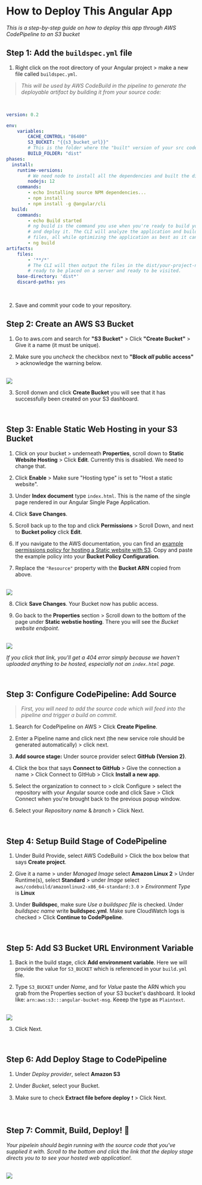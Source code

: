 # How to Deploy This Angular App
*This is a step-by-step guide on how to deploy this app through AWS CodePipeline to an S3 bucket*

## Step 1: Add the  `buildspec.yml` file

1. Right click on the root directory of your Angular project > make a new file called `buildspec.yml`.  
> *This will be used by AWS CodeBuild in the pipeline to generate the deployable artifact by building it from your source code:*

<br>

```yml
version: 0.2

env:
    variables:
        CACHE_CONTROL: "86400"
        S3_BUCKET: "{{s3_bucket_url}}"
        # This is the folder where the "built" version of your src code will go
        BUILD_FOLDER: "dist"
phases:
  install:
    runtime-versions:
        # We need node to install all the dependencies and built the distributable artifact
        nodejs: 12
    commands:
        - echo Installing source NPM dependencies...
        - npm install
        - npm install -g @angular/cli
  build:
    commands:
        - echo Build started 
        # ng build is the command you use when you're ready to build your app 
        # and deploy it. The CLI will analyze the application and build the 
        # files, all while optimizing the application as best as it can.
        - ng build
artifacts:
    files:
        - '**/*'
        # The CLI will then output the files in the dist/your-project-name folder, 
        # ready to be placed on a server and ready to be visited.
    base-directory: 'dist*'
    discard-paths: yes
```

<br>

2. Save and commit your code to your repository.

## Step 2: Create an AWS S3 Bucket

1. Go to aws.com and search for **"S3 Bucket"** > Click **"Create Bucket"** > Give it a name (it must be unique).

2. Make sure you *uncheck* the checkbox next to **"Block *all* public access"** > acknowledge the warning below.

<br>

<img src="imgs/block.png">

</br>

3. Scroll donwn and click **Create Bucket** you will see that it has successfully been created on your S3 dashboard.

<br>

## Step 3: Enable Static Web Hosting in your S3 Bucket

1. Click on your bucket > underneath **Properties**, scroll down to **Static Website Hosting** > Click **Edit**. Currently this is disabled.  We need to change that.

2. Click **Enable** > Make sure "Hosting type" is set to "Host a static website".

3. Under **Index document** type `index.html`.  This is the name of the single page rendered in our Angular Single Page Application.

4. Click **Save Changes**.

5. Scroll back up to the top and click **Permissions** > Scroll Down, and next to **Bucket policy** click **Edit**.

6. If you navigate to the AWS documentation, you can find an [example permissions policy for hosting a Static website with S3](https://docs.aws.amazon.com/AmazonS3/latest/userguide/WebsiteAccessPermissionsReqd.html).  Copy and paste the example policy into your **Bucket Policy Configuration**.

7. Replace the `"Resource"` property with the **Bucket ARN** copied from above.

<br>

<img src="imgs/policy1.png">

</br>

8. Click **Save Changes**. Your Bucket now has public access.

9. Go back to the **Properties** section > Scroll down to the bottom of the page under **Static webstie hosting**.  There you will see the *Bucket website endpoint*.

<br>

<img src="imgs/site.png">

</br>

*If you click that link, you'll get a 404 error simply because we haven't uploaded anything to be hosted, especially not an `index.html` page.*

<br>

## Step 3: Configure CodePipeline: Add Source
> *First, you will need to add the source code which will feed into the pipeline and trigger a build on commit.*

1. Search for CodePipeline on AWS > Click **Create Pipeline**.

2. Enter a Pipeline name and click next (the new service role should be generated automatically) > click next.

3. **Add source stage:** Under source provider select **GitHub (Version 2)**.

4. Click the box that says **Connect to GitHub** > Give the connection a name > Click Connect to GItHub > Click **Install a new app**.

5. Select the organization to connect to > clcik Configure > select the repository with your Angular source code and click Save > Click Connect when you're brought back to the previous popup window.

6. Select your *Repository name* & *branch* > Click Next.

<br>

## Step 4: Setup Build Stage of CodePipeline

1. Under Build Provide, select AWS CodeBuild > Click the box below that says **Create project**.

2. Give it a name >  under  *Managed Image* select **Amazon Linux 2** > Under Runtime(s), select **Standard** >  under *Image* select `aws/codebuild/amazonlinux2-x86_64-standard:3.0` > *Environment Type* is **Linux**

3. Under **Buildspec**, make sure *Use a buildspec file* is checked.  Under *buildspec name* write **buildspec.yml**. Make sure CloudWatch logs is checked > Click **Continue to CodePipeline**.

<br>

## Step 5: Add S3 Bucket URL Environment Variable 

1. Back in the build stage, click **Add environment variable**.  Here we will provide the value for `S3_BUCKET` which is referenced in your `build.yml` file.

2. Type `S3_BUCKET` under *Name*, and for *Value* paste the ARN which you grab from the Properties section of your S3 bucket's dashboard.  It lookd like: `arn:aws:s3:::angular-bucket-msg`. Keeep the type as `Plaintext`.

<br>

<img src="imgs/arn.png">

<br>

3. Click Next.

<br>

## Step 6: Add Deploy Stage to CodePipeline

1. Under *Deploy provider*, select **Amazon S3**

2. Under *Bucket*, select your Bucket.

3. Make sure to check **Extract file before deploy** :exclamation: > Click Next.

<br>

## Step 7: Commit, Build, Deploy! :tada:
*Your pipelein should begin running with the source code that you've supplied it with.  Scroll to the bottom and click the link that the deploy stage directs you to to see your hosted web application!.*

<br>

<img src="imgs/success.png">

<br>